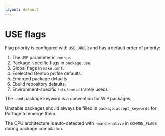 ```yaml
---
layout: default
---
```


# USE flags

Flag priority is configured with `USE_ORDER` and has a default order of priority:

1. The `USE` parameter in `emerge`.
2. Package-specific flags in `package.use`.
3. Global flags in `make.conf`.
4. Eselected Gentoo profile defaults.
5. Emerged package defaults.
6. Ebuild repository defaults.
7. Environment-specific `/etc/env.d` (rarely used).

The `~amd` package keyword is a convention for WIP packages.

Unstable packages should always be filled in `package.accept_keywords` for Portage to emerge them.

The CPU architecture is auto-detected with `-march=native` in `COMMON_FLAGS` during package compilation.
